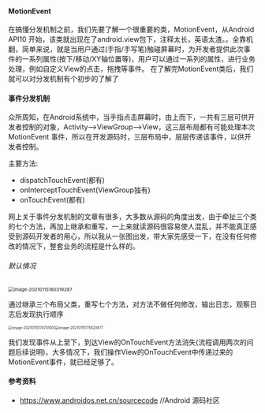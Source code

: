 ####	MotionEvent

在搞懂分发机制之前，我们先要了解一个很重要的类，MotionEvent，从Android API10 开始，该类就出现在了android.view包下，注释太长，英语太渣。。全靠机翻，简单来说，就是当用户通过(手指/手写笔)触碰屏幕时，为开发者提供此次事件的一系列属性(按下/移动/XY轴位置等)，用户可以通过一系列的属性，进行业务处理，例如自定义View的点击，拖拽等事件。
在了解完MotionEvent类后，我们就可以对分发机制有个初步的了解了

####	事件分发机制

众所周知，在Android系统中，当手指点击屏幕时，由上而下，一共有三层可供开发者控制的对象，Activity-->ViewGroup-->View，这三层布局都有可能处理本次MotionEvent 事件，所以在开发源码时，三层布局中，层层传递该事件，以供开发者控制。

主要方法:

- dispatchTouchEvent(都有)
- onInterceptTouchEvent(ViewGroup独有)
- onTouchEvent(都有)

网上关于事件分发机制的文章有很多，大多数从源码的角度出发，由于牵扯三个类的七个方法，再加上继承和重写，一上来就读源码很容易使人混乱，并不能真正感受到源码开发者的用心，所以我从一张图出发，带大家先感受一下，在没有任何修改的情况下，整套业务的流程是什么样的。



######	默认情况

<img src="C:\Users\41798\AppData\Roaming\Typora\typora-user-images\image-20210115180319287.png" alt="image-20210115180319287" style="zoom:67%;" />

通过继承三个布局父类，重写七个方法，对方法不做任何修改，输出日志，观察日志后发现执行顺序

<img src="C:\Users\41798\AppData\Roaming\Typora\typora-user-images\image-20210115174731001.png" alt="image-20210115174731001" style="zoom: 50%;" /><img src="C:\Users\41798\AppData\Roaming\Typora\typora-user-images\image-20210115175823877.png" alt="image-20210115175823877" style="zoom: 50%;" />



我们发现事件从上至下，到达View的OnTouchEvent方法消失(流程调用两次的问题后续说明)，大多情况下，我们操作View的OnTouchEvent中传递过来的MotionEvent事件，就已经足够了。





####	参考资料

- https://www.androidos.net.cn/sourcecode //Android 源码社区





























